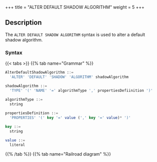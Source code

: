 +++
title = "ALTER DEFAULT SHADOW ALGORITHM"
weight = 5
+++

## Description

The `ALTER DEFAULT SHADOW ALGORITHM` syntax is used to alter a default shadow algorithm.

### Syntax

{{< tabs >}}
{{% tab name="Grammar" %}}
```sql
AlterDefaultShadowAlgorithm ::=
  'ALTER' 'DEFAULT' 'SHADOW' 'ALGORITHM' shadowAlgorithm 

shadowAlgorithm ::=
  'TYPE' '(' 'NAME' '=' algorithmType ',' propertiesDefiinition ')'
    
algorithmType ::=
  string

propertiesDefinition ::=
  'PROPERTIES' '(' key '=' value (',' key '=' value)* ')'

key ::=
  string

value ::=
  literal
```
{{% /tab %}}
{{% tab name="Railroad diagram" %}}
<iframe frameborder="0" name="diagram" id="diagram" width="100%" height="100%"></iframe>
{{% /tab %}}
{{< /tabs >}}

### Supplement

- `algorithmType` currently supports `VALUE_MATCH`, `REGEX_MATCH` and `SQL_HINT`.

### Example

- Alter default shadow algorithm

```sql
ALTER DEFAULT SHADOW ALGORITHM TYPE(NAME="SQL_HINT");
```

### Reserved word

`ALTER`, `DEFAULT`, `SHADOW`, `ALGORITHM`, `TYPE`, `NAME`, `PROPERTIES`

### Related links

- [Reserved word](/en/user-manual/shardingsphere-proxy/distsql/syntax/reserved-word/)
